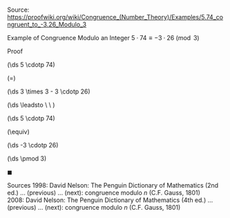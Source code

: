 # 

Source: https://proofwiki.org/wiki/Congruence_(Number_Theory)/Examples/5.74_congruent_to_-3.26_Modulo_3

Example of Congruence Modulo an Integer
$5 \cdotp 74 \equiv -3 \cdotp 26 \pmod 3$


Proof













\(\ds 5 \cdotp 74\)

\(=\)







\(\ds 3 \times 3 - 3 \cdotp 26\)














\(\ds \leadsto \ \ \)





\(\ds 5 \cdotp 74\)

\(\equiv\)







\(\ds -3 \cdotp 26\)

\(\ds \pmod 3\)







$\blacksquare$


Sources
1998: David Nelson: The Penguin Dictionary of Mathematics (2nd ed.) ... (previous) ... (next): congruence modulo $n$ (C.F. Gauss, 1801)
2008: David Nelson: The Penguin Dictionary of Mathematics (4th ed.) ... (previous) ... (next): congruence modulo $n$ (C.F. Gauss, 1801)




